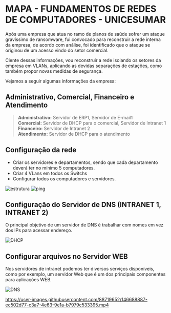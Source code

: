 # MAPA - FUNDAMENTOS DE REDES DE COMPUTADORES - UNICESUMAR

Após uma empresa que atua no ramo de planos de saúde sofrer um ataque gravíssimo de ransomware, fui convocado para reconstruir a rede interna da empresa, de acordo com análise, foi identificado que o ataque se originou de um acesso vindo do setor comercial.<br />

Ciente dessas informações, vou reconstruir a rede isolando os setores da empresa em VLANs, aplicando as devidas separações de estações, como também propor novas medidas de segurança. <br />

Vejamos a seguir algumas informações da empresa:<br />

## Administrativo, Comercial,  Financeiro e Atendimento
> **Administrativo:** Servidor de ERP1, Servidor de E-mail1<br />
> **Comercial:** Servidor de DHCP para o comercial, Servidor de Intranet 1<br />
> **Financeiro:** Servidor de Intranet 2<br />
> **Atendimento:** Servidor de DHCP para o atendimento<br />


## Configuração da rede 
- Criar os servidores e departamentos, sendo que cada departamento deverá ter no mínimo 5 computadores.
- Criar 4 VLans em todos os Switchs
- Configurar todos os computadores e servidores.

![estrutura](https://user-images.githubusercontent.com/88719652/146685342-e6db8643-4a8f-45b4-802e-148df204a5bf.png)
![ping](https://user-images.githubusercontent.com/88719652/146618568-5b95d601-f4a0-4c1a-8867-e0e1e6483da6.png)

## Configuração do Servidor de DNS (INTRANET 1, INTRANET 2)
O principal objetivo de um servidor de DNS é trabalhar com nomes em vez dos IPs para acessar endereço.<br />

![DHCP](https://user-images.githubusercontent.com/88719652/146618579-5b4508ac-9da8-4fda-9241-d7e966ca6f3b.png)

## Configurar arquivos no Servidor WEB 
Nos servidores de intranet podemos ter diversos serviços disponíveis, como por exemplo, um servidor Web que é um dos principais componentes para aplicações WEB. <br />

![DNS](https://user-images.githubusercontent.com/88719652/146618583-8e2fbb3f-7762-49f4-99ea-9b57558377f5.png)


https://user-images.githubusercontent.com/88719652/146688887-ec502d77-c3a7-4e63-9e1a-b7979c533395.mp4







